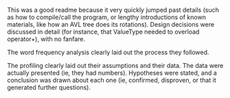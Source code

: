 This was a good readme because it very quickly jumped past details (such as how to compile/call the program, or lengthy introductions of known materials, like how an AVL tree does its rotations). Design decisions were discussed in detail (for instance, that ValueType needed to overload operator+), with no fanfare.

The word frequency analysis clearly laid out the process they followed.

The profiling clearly laid out their assumptions and their data. The data were actually presented (ie, they had numbers). Hypotheses were stated, and a conclusion was drawn about each one (ie, confirmed, disproven, or that it generated further questions).